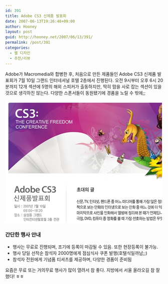 ```yaml
---
id: 391
title: Adobe CS3 신제품 발표회
date: 2007-06-13T19:26:48+09:00
author: Hooney
layout: post
guid: http://hooney.net/2007/06/13/391/
permalink: /post/391
categories:
  - 웹 디자인
  - 추천/리뷰
---
```

Adobe가 Macromedia와 합병한 후, 처음으로 만든 제품들인 Adobe CS3 신제품 발표회가 7월 10일 그랜드 인터네셔널 호텔 2층에서 진행된다. 오전 9시부터 오후 6시 20분까지 12개 섹션에 5명의 해외 스피커가 출동하지만, 딱히 맘을 사로 잡는 섹션이 있을 것으로 생각하진 않는다. 다양한 스폰서들이 동원됐기에 경품을 노릴 수 밖에;;

[![Adobe CS3 신제품 발표회](/wp-content/uploads/2007/06/adobe-con.jpg)](http://www.creativefreedom.co.kr/launch/invite.asp "Adobe CS3 신제품 발표회 소개 페이지")

### 간단한 행사 안내

  * 행사는 무료로 진행되며, 조기에 등록이 마감될 수 있음. 또한 현장등록이 불가능.
  * 행사 당일 선착순 참석자 2000명에게 점심식사 쿠폰 발행(호텔식일까남;;)
  * 참석자 전원에게 기념품 티셔츠를 제공하며, 다양한 경품이 준비됨

요즘은 무료 또는 거의무료 행사가 많이 열려서 참 좋다. 지방에서 서울 올라오길 참 잘했다! ㅎㅎ